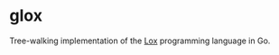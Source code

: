# glox

Tree-walking implementation of the [Lox](https://craftinginterpreters.com) programming language in Go.


